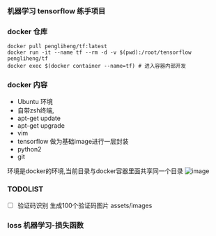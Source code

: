 ### 机器学习 tensorflow 练手项目


### docker 仓库 
```docker
docker pull pengliheng/tf:latest
docker run -it --name tf --rm -d -v $(pwd):/root/tensorflow pengliheng/tf
docker exec $(docker container --name=tf) # 进入容器内部开发
```

### docker 内容
- Ubuntu 环境 
- 自带zsh终端, 
- apt-get update
- apt-get upgrade
- vim
- tensorflow 做为基础image进行一层封装
- python2
- git

环境是docker的环境,当前目录与docker容器里面共享同一个目录
![image](https://user-images.githubusercontent.com/14355994/51209044-40fb5c00-194a-11e9-866a-3006524a2dc6.png)




### TODOLIST
- [ ] 验证码识别
  生成100个验证码图片 assets/images




### loss 机器学习-损失函数
